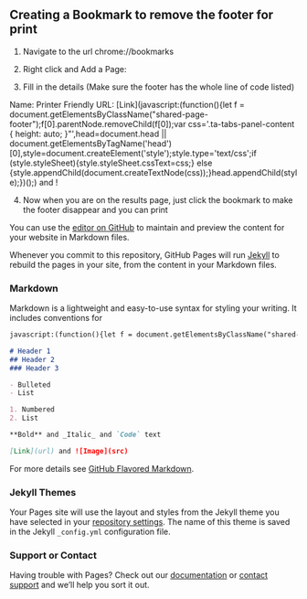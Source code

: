## Creating a Bookmark to remove the footer for print

1.	Navigate to the url chrome://bookmarks
 
2.	Right click and Add a Page: 
3.	Fill in the details (Make sure the footer has the whole line of code listed)

Name: Printer Friendly
URL: 
[Link](javascript:(function(){let f = document.getElementsByClassName("shared-page-footer");f[0].parentNode.removeChild(f[0]);var css='.ta-tabs-panel-content { height: auto; }"',head=document.head || document.getElementsByTagName('head')[0],style=document.createElement('style');style.type='text/css';if (style.styleSheet){style.styleSheet.cssText=css;} else {style.appendChild(document.createTextNode(css));}head.appendChild(style);})();) and !
 

 
4.	Now when you are on the results page, just click the bookmark to make the footer disappear and you can print

You can use the [editor on GitHub](https://github.com/diginsights/printerfriendlybookmarklet/edit/master/README.md) to maintain and preview the content for your website in Markdown files.

Whenever you commit to this repository, GitHub Pages will run [Jekyll](https://jekyllrb.com/) to rebuild the pages in your site, from the content in your Markdown files.

### Markdown

Markdown is a lightweight and easy-to-use syntax for styling your writing. It includes conventions for

```markdown
javascript:(function(){let f = document.getElementsByClassName("shared-page-footer");f[0].parentNode.removeChild(f[0]);var css='.ta-tabs-panel-content { height: auto; }"',head=document.head || document.getElementsByTagName('head')[0],style=document.createElement('style');style.type='text/css';if (style.styleSheet){style.styleSheet.cssText=css;} else {style.appendChild(document.createTextNode(css));}head.appendChild(style);})();```

# Header 1
## Header 2
### Header 3

- Bulleted
- List

1. Numbered
2. List

**Bold** and _Italic_ and `Code` text

[Link](url) and ![Image](src)
```

For more details see [GitHub Flavored Markdown](https://guides.github.com/features/mastering-markdown/).

### Jekyll Themes

Your Pages site will use the layout and styles from the Jekyll theme you have selected in your [repository settings](https://github.com/diginsights/printerfriendlybookmarklet/settings). The name of this theme is saved in the Jekyll `_config.yml` configuration file.

### Support or Contact

Having trouble with Pages? Check out our [documentation](https://help.github.com/categories/github-pages-basics/) or [contact support](https://github.com/contact) and we’ll help you sort it out.
